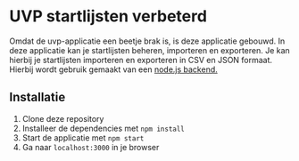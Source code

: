# UVP startlijsten verbeterd
Omdat de uvp-applicatie een beetje brak is, is deze applicatie gebouwd.
In deze applicatie kan je startlijsten beheren, importeren en exporteren.
Je kan hierbij je startlijsten importeren en exporteren in CSV en JSON formaat.
Hierbij wordt gebruik gemaakt van een [node.js backend.](https://github.com/jellebuitenhuis/uvp_express)

## Installatie
1. Clone deze repository
2. Installeer de dependencies met `npm install`
3. Start de applicatie met `npm start`
4. Ga naar `localhost:3000` in je browser
